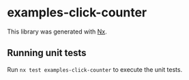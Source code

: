 # examples-click-counter

This library was generated with [Nx](https://nx.dev).

## Running unit tests

Run `nx test examples-click-counter` to execute the unit tests.
